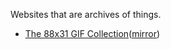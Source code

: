 Websites that are archives of things.

- [The 88x31 GIF Collection](https://cyber.dabamos.de/88x31/)([mirror](http://textfiles.com/underconstruction/88x31/))